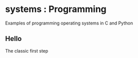 # systems : Programming

Examples of programming operating systems in C and Python

## Hello

The classic first step